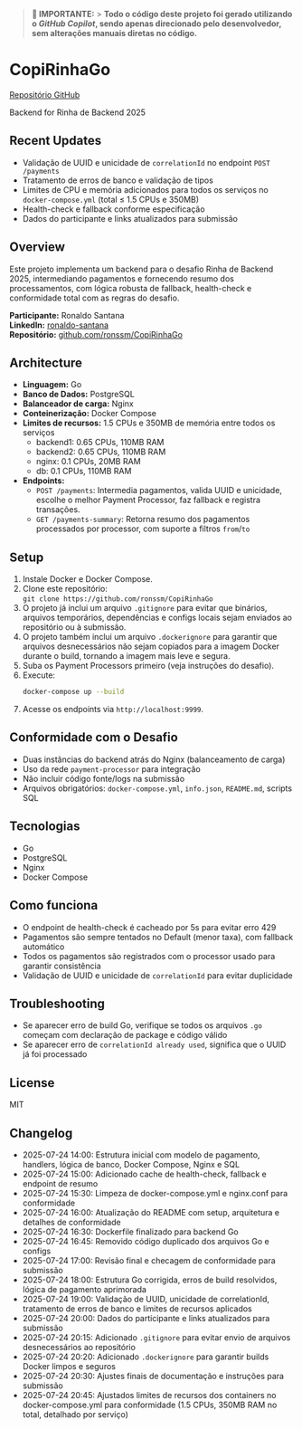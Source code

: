 > **🚀 IMPORTANTE:** > **Todo o código deste projeto foi gerado utilizando o _GitHub Copilot_, sendo apenas direcionado pelo desenvolvedor, sem alterações manuais diretas no código.**

# CopiRinhaGo

[Repositório GitHub](https://github.com/ronssm/CopiRinhaGo.git)

Backend for Rinha de Backend 2025

## Recent Updates

- Validação de UUID e unicidade de `correlationId` no endpoint `POST /payments`
- Tratamento de erros de banco e validação de tipos
- Limites de CPU e memória adicionados para todos os serviços no `docker-compose.yml` (total ≤ 1.5 CPUs e 350MB)
- Health-check e fallback conforme especificação
- Dados do participante e links atualizados para submissão

## Overview

Este projeto implementa um backend para o desafio Rinha de Backend 2025, intermediando pagamentos e fornecendo resumo dos processamentos, com lógica robusta de fallback, health-check e conformidade total com as regras do desafio.

**Participante:** Ronaldo Santana  
**LinkedIn:** [ronaldo-santana](https://www.linkedin.com/in/ronaldo-santana/)  
**Repositório:** [github.com/ronssm/CopiRinhaGo](https://github.com/ronssm/CopiRinhaGo)

## Architecture

- **Linguagem:** Go
- **Banco de Dados:** PostgreSQL
- **Balanceador de carga:** Nginx
- **Conteinerização:** Docker Compose
- **Limites de recursos:** 1.5 CPUs e 350MB de memória entre todos os serviços
  - backend1: 0.65 CPUs, 110MB RAM
  - backend2: 0.65 CPUs, 110MB RAM
  - nginx: 0.1 CPUs, 20MB RAM
  - db: 0.1 CPUs, 110MB RAM
- **Endpoints:**
  - `POST /payments`: Intermedia pagamentos, valida UUID e unicidade, escolhe o melhor Payment Processor, faz fallback e registra transações.
  - `GET /payments-summary`: Retorna resumo dos pagamentos processados por processor, com suporte a filtros `from`/`to`

## Setup

1. Instale Docker e Docker Compose.
2. Clone este repositório:  
   `git clone https://github.com/ronssm/CopiRinhaGo`
3. O projeto já inclui um arquivo `.gitignore` para evitar que binários, arquivos temporários, dependências e configs locais sejam enviados ao repositório ou à submissão.
4. O projeto também inclui um arquivo `.dockerignore` para garantir que arquivos desnecessários não sejam copiados para a imagem Docker durante o build, tornando a imagem mais leve e segura.
5. Suba os Payment Processors primeiro (veja instruções do desafio).
6. Execute:
   ```sh
   docker-compose up --build
   ```
7. Acesse os endpoints via `http://localhost:9999`.

## Conformidade com o Desafio

- Duas instâncias do backend atrás do Nginx (balanceamento de carga)
- Uso da rede `payment-processor` para integração
- Não incluir código fonte/logs na submissão
- Arquivos obrigatórios: `docker-compose.yml`, `info.json`, `README.md`, scripts SQL

## Tecnologias

- Go
- PostgreSQL
- Nginx
- Docker Compose

## Como funciona

- O endpoint de health-check é cacheado por 5s para evitar erro 429
- Pagamentos são sempre tentados no Default (menor taxa), com fallback automático
- Todos os pagamentos são registrados com o processor usado para garantir consistência
- Validação de UUID e unicidade de `correlationId` para evitar duplicidade

## Troubleshooting

- Se aparecer erro de build Go, verifique se todos os arquivos `.go` começam com declaração de package e código válido
- Se aparecer erro de `correlationId already used`, significa que o UUID já foi processado

## License

MIT

## Changelog

- 2025-07-24 14:00: Estrutura inicial com modelo de pagamento, handlers, lógica de banco, Docker Compose, Nginx e SQL
- 2025-07-24 15:00: Adicionado cache de health-check, fallback e endpoint de resumo
- 2025-07-24 15:30: Limpeza de docker-compose.yml e nginx.conf para conformidade
- 2025-07-24 16:00: Atualização do README com setup, arquitetura e detalhes de conformidade
- 2025-07-24 16:30: Dockerfile finalizado para backend Go
- 2025-07-24 16:45: Removido código duplicado dos arquivos Go e configs
- 2025-07-24 17:00: Revisão final e checagem de conformidade para submissão
- 2025-07-24 18:00: Estrutura Go corrigida, erros de build resolvidos, lógica de pagamento aprimorada
- 2025-07-24 19:00: Validação de UUID, unicidade de correlationId, tratamento de erros de banco e limites de recursos aplicados
- 2025-07-24 20:00: Dados do participante e links atualizados para submissão
- 2025-07-24 20:15: Adicionado `.gitignore` para evitar envio de arquivos desnecessários ao repositório
- 2025-07-24 20:20: Adicionado `.dockerignore` para garantir builds Docker limpos e seguros
- 2025-07-24 20:30: Ajustes finais de documentação e instruções para submissão
- 2025-07-24 20:45: Ajustados limites de recursos dos containers no docker-compose.yml para conformidade (1.5 CPUs, 350MB RAM no total, detalhado por serviço)
